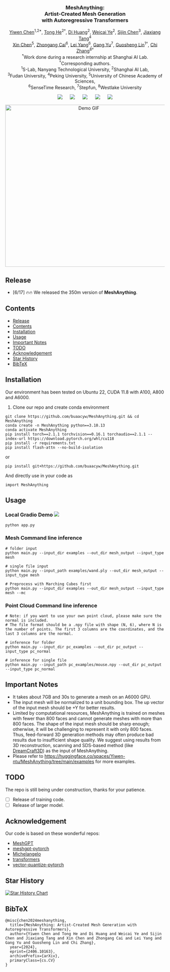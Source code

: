 <p align="center">
  <h3 align="center"><strong>MeshAnything:<br> Artist-Created Mesh Generation<br> with Autoregressive Transformers</strong></h3>

<p align="center">
    <a href="https://buaacyw.github.io/">Yiwen Chen</a><sup>1,2*</sup>,
    <a href="https://tonghe90.github.io/">Tong He</a><sup>2†</sup>,
    <a href="https://dihuang.me/">Di Huang</a><sup>2</sup>,
    <a href="https://ywcmaike.github.io/">Weicai Ye</a><sup>2</sup>,
    <a href="https://ch3cook-fdu.github.io/">Sijin Chen</a><sup>3</sup>,
    <a href="https://me.kiui.moe/">Jiaxiang Tang</a><sup>4</sup><br>
    <a href="https://chenxin.tech/">Xin Chen</a><sup>5</sup>,
    <a href="https://caizhongang.github.io/">Zhongang Cai</a><sup>6</sup>,
    <a href="https://scholar.google.com.hk/citations?user=jZH2IPYAAAAJ&hl=en">Lei Yang</a><sup>6</sup>,
    <a href="https://www.skicyyu.org/">Gang Yu</a><sup>7</sup>,
    <a href="https://guosheng.github.io/">Guosheng Lin</a><sup>1†</sup>,
    <a href="https://icoz69.github.io/">Chi Zhang</a><sup>8†</sup>
    <br>
    <sup>*</sup>Work done during a research internship at Shanghai AI Lab.
    <br>
    <sup>†</sup>Corresponding authors.
    <br>
    <sup>1</sup>S-Lab, Nanyang Technological University,
    <sup>2</sup>Shanghai AI Lab,
    <br>
    <sup>3</sup>Fudan University,
    <sup>4</sup>Peking University,
    <sup>5</sup>University of Chinese Academy of Sciences,
    <br>
    <sup>6</sup>SenseTime Research,
    <sup>7</sup>Stepfun,
    <sup>8</sup>Westlake University
</p>


<div align="center">

<a href='https://arxiv.org/abs/2406.10163'><img src='https://img.shields.io/badge/arXiv-2406.10163-b31b1b.svg'></a> &nbsp;&nbsp;&nbsp;&nbsp;
 <a href='https://buaacyw.github.io/mesh-anything/'><img src='https://img.shields.io/badge/Project-Page-Green'></a> &nbsp;&nbsp;&nbsp;&nbsp;
 <a href='https://github.com/buaacyw/MeshAnything/blob/master/LICENSE.txt'><img src='https://img.shields.io/badge/License-SLab-blue'></a> &nbsp;&nbsp;&nbsp;&nbsp;
<a href="https://huggingface.co/Yiwen-ntu/MeshAnything/tree/main"><img src="https://img.shields.io/badge/%F0%9F%A4%97%20Weights-HF-orange"></a> &nbsp;&nbsp;&nbsp;&nbsp;
<a href="https://huggingface.co/spaces/Yiwen-ntu/MeshAnything"><img src="https://img.shields.io/badge/%F0%9F%A4%97%20Gradio%20Demo-HF-orange"></a>

</div>


<p align="center">
    <img src="demo/demo_video.gif" alt="Demo GIF" width="512px" />
</p>


## Release
- [6/17] 🔥🔥 We released the 350m version of **MeshAnything**.

## Contents
- [Release](#release)
- [Contents](#contents)
- [Installation](#installation)
- [Usage](#usage)
- [Important Notes](#important-notes)
- [TODO](#todo)
- [Acknowledgement](#acknowledgement)
- [Star History](#star-history)
- [BibTeX](#bibtex)

## Installation
Our environment has been tested on Ubuntu 22, CUDA 11.8 with A100, A800 and A6000.
1. Clone our repo and create conda environment
```
git clone https://github.com/buaacyw/MeshAnything.git && cd MeshAnything
conda create -n MeshAnything python==3.10.13
conda activate MeshAnything
pip install torch==2.1.1 torchvision==0.16.1 torchaudio==2.1.1 --index-url https://download.pytorch.org/whl/cu118
pip install -r requirements.txt
pip install flash-attn --no-build-isolation
```
or
```shell
pip install git+https://github.com/buaacyw/MeshAnything.git
```
And directly use in your code as
```
import MeshAnything
```

## Usage
### Local Gradio Demo <a href='https://github.com/gradio-app/gradio'><img src='https://img.shields.io/github/stars/gradio-app/gradio'></a>
```
python app.py
```

### Mesh Command line inference
```
# folder input
python main.py --input_dir examples --out_dir mesh_output --input_type mesh

# single file input
python main.py --input_path examples/wand.ply --out_dir mesh_output --input_type mesh

# Preprocess with Marching Cubes first
python main.py --input_dir examples --out_dir mesh_output --input_type mesh --mc
```
### Point Cloud Command line inference
```
# Note: if you want to use your own point cloud, please make sure the normal is included.
# The file format should be a .npy file with shape (N, 6), where N is the number of points. The first 3 columns are the coordinates, and the last 3 columns are the normal.

# inference for folder
python main.py --input_dir pc_examples --out_dir pc_output --input_type pc_normal

# inference for single file
python main.py --input_path pc_examples/mouse.npy --out_dir pc_output --input_type pc_normal
```

## Important Notes
- It takes about 7GB and 30s to generate a mesh on an A6000 GPU.
- The input mesh will be normalized to a unit bounding box. The up vector of the input mesh should be +Y for better results.
- Limited by computational resources, MeshAnything is trained on meshes with fewer than 800 faces and cannot generate meshes with more than 800 faces. The shape of the input mesh should be sharp enough; otherwise, it will be challenging to represent it with only 800 faces. Thus, feed-forward 3D generation methods may often produce bad results due to insufficient shape quality. We suggest using results from 3D reconstruction, scanning and SDS-based method (like [DreamCraft3D](https://github.com/deepseek-ai/DreamCraft3D)) as the input of MeshAnything.
- Please refer to https://huggingface.co/spaces/Yiwen-ntu/MeshAnything/tree/main/examples for more examples.
## TODO

The repo is still being under construction, thanks for your patience. 
- [ ] Release of training code.
- [ ] Release of larger model.

## Acknowledgement

Our code is based on these wonderful repos:

* [MeshGPT](https://nihalsid.github.io/mesh-gpt/)
* [meshgpt-pytorch](https://github.com/lucidrains/meshgpt-pytorch)
* [Michelangelo](https://github.com/NeuralCarver/Michelangelo)
* [transformers](https://github.com/huggingface/transformers)
* [vector-quantize-pytorch](https://github.com/lucidrains/vector-quantize-pytorch)

## Star History

[![Star History Chart](https://api.star-history.com/svg?repos=buaacyw/MeshAnything&type=Date)](https://star-history.com/#buaacyw/MeshAnything&Date)

## BibTeX
```
@misc{chen2024meshanything,
  title={MeshAnything: Artist-Created Mesh Generation with Autoregressive Transformers},
  author={Yiwen Chen and Tong He and Di Huang and Weicai Ye and Sijin Chen and Jiaxiang Tang and Xin Chen and Zhongang Cai and Lei Yang and Gang Yu and Guosheng Lin and Chi Zhang},
  year={2024},
  eprint={2406.10163},
  archivePrefix={arXiv},
  primaryClass={cs.CV}
}
```

